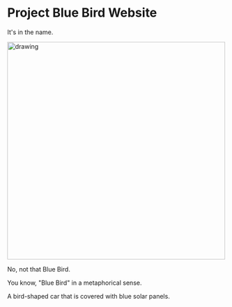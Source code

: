 # Project Blue Bird Website

It's in the name.

<img src="./images/funnybird.png" alt="drawing" width="500"/>

No, not that Blue Bird.

You know, "Blue Bird" in a metaphorical sense.

A bird-shaped car that is covered with blue solar panels.
